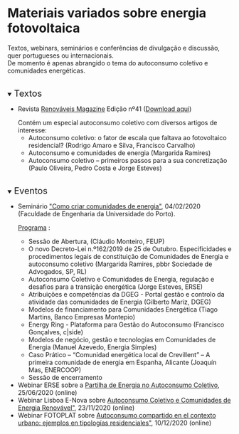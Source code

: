 # Materiais variados sobre energia fotovoltaica

Textos, webinars, seminários e conferências de divulgação e discussão, quer portugueses ou internacionais. <br>
De momento é apenas abrangido o tema do autoconsumo coletivo e comunidades energéticas. <br> <br>

<details open>
<summary> <span style="font-size:20px;">Textos </span></summary>
<ul>

<li>
Revista <a href="https://www.renovaveismagazine.pt/">Renováveis Magazine</a> Edição nº41 (<a href="https://www.renovaveismagazine.pt/revista-2/">Download aqui</a>) 

<p></p>Contém um especial autoconsumo coletivo com diversos artigos de interesse: <ul>
<li> Autoconsumo coletivo: o fator de escala que faltava ao fotovoltaico residencial? (Rodrigo Amaro e Silva, Francisco Carvalho)</li>
<li> Autoconsumo e comunidades de energia (Margarida Ramires) </li>
<li> Autoconsumo coletivo – primeiros passos para a sua concretização (Paulo Oliveira, Pedro Costa e Jorge Esteves)</li>

</ul>
</ul>
</details>

</br>

<details open>
<summary> <span style="font-size:20px;">Eventos</span></summary>
<ul>

<li>Seminário <a href="https://www.youtube.com/watch?v=TJt7GP-mCgE">"Como criar comunidades de energia"</a>, 04/02/2020 (Faculdade de Engenharia da Universidade do Porto).  </li> <p></p> <a href="https://campanhas.voltimum.pt/comunidadesdeenergia/"> Programa</a> :
<ul>
<li> Sessão de Abertura, (Cláudio Monteiro, FEUP)</li>
<li> O novo Decreto-Lei n.º162/2019 de 25 de Outubro. Especificidades e procedimentos legais de constituição de Comunidades de Energia e autoconsumo coletivo (Margarida Ramires, pbbr Sociedade de Advogados, SP, RL)</li>
<li> Autoconsumo Coletivo e Comunidades de Energia, regulação e desafios para a transição energética
(Jorge Esteves, ERSE)</li>
<li>Atribuições e competências da DGEG - Portal gestão e controlo da atividade das comunidades de Energia (Gilberto Mariz, DGEG)</li>
<li>Modelos de financiamento para Comunidades Energética (Tiago Martins, Banco Empresas Montepio)</li>
<li>Energy Ring - Plataforma para Gestão do Autoconsumo (Francisco Gonçalves, c|side)</li>
<li>Modelos de negócio, gestão e tecnologias em Comunidades de Energia (Manuel Azevedo, Energia Simples)</li>
<li>Caso Prático – “Comunidad energética local de Crevillent” – A primeira comunidade de energia em Espanha, Alicante (Joaquín Mas, ENERCOOP)</li>
<li>Sessão de encerramento</li>

</ul>

<li> Webinar ERSE sobre a <a href="https://www.youtube.com/watch?v=TjNuCm4gFjM"> Partilha de Energia no Autoconsumo Coletivo</a>, 25/06/2020 (online) </li>

<li> Webinar Lisboa E-Nova sobre <a href="https://www.youtube.com/watch?v=q4lRIdWtT7w"> Autoconsumo Coletivo e Comunidades de Energia Renovável"</a>, 23/11/2020 (online) </li>

<li> Webinar FOTOPLAT sobre <a href="https://www.youtube.com/watch?v=5xS06A5mmdw"> Autoconsumo compartido en el contexto urbano: ejemplos en tipologías residenciales"</a>, 10/12/2020 (online) </li>

</ul>
</details>